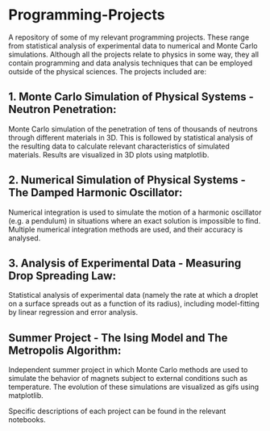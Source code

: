 # Programming-Projects
A repository of some of my relevant programming projects. These range from statistical analysis of experimental data to numerical and Monte Carlo simulations. Although all the projects relate to physics in some way, they all contain programming and data analysis techniques that can be employed outside of the physical sciences. The projects included are:

## 1. Monte Carlo Simulation of Physical Systems - Neutron Penetration:
Monte Carlo simulation of the penetration of tens of thousands of neutrons through different materials in 3D. This is followed by statistical analysis of the resulting data to calculate relevant characteristics of simulated materials. Results are visualized in 3D plots using matplotlib.

## 2. Numerical Simulation of Physical Systems - The Damped Harmonic Oscillator:
Numerical integration is used to simulate the motion of a harmonic oscillator (e.g. a pendulum) in situations where an exact solution is impossible to find. Multiple numerical integration methods are used, and their accuracy is analysed. 

## 3. Analysis of Experimental Data - Measuring Drop Spreading Law: 
Statistical analysis of experimental data (namely the rate at which a droplet on a surface spreads out as a function of its radius), including model-fitting by linear regression and error analysis.

## Summer Project - The Ising Model and The Metropolis Algorithm:
Independent summer project in which Monte Carlo methods are used to simulate the behavior of magnets subject to external conditions such as temperature. The evolution of these simulations are visualized as gifs using matplotlib.

Specific descriptions of each project can be found in the relevant notebooks.

